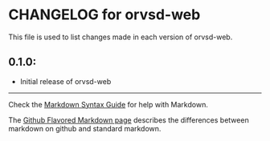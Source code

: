 # CHANGELOG for orvsd-web

This file is used to list changes made in each version of orvsd-web.

## 0.1.0:

* Initial release of orvsd-web

- - -
Check the [Markdown Syntax Guide](http://daringfireball.net/projects/markdown/syntax) for help with Markdown.

The [Github Flavored Markdown page](http://github.github.com/github-flavored-markdown/) describes the differences between markdown on github and standard markdown.
